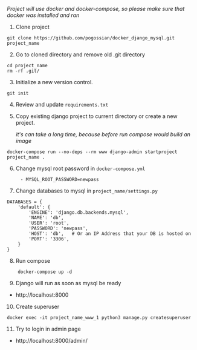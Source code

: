 *Project will use docker and docker-compose, so please make sure that docker was installed and ran*

1) Clone project 

```
git clone https://github.com/pogossian/docker_django_mysql.git project_name
```

2) Go to cloned directory and remove old .git directory

```
cd project_name
rm -rf .git/
```

3) Initialize a new version control.

```
git init
```

4) Review and update `requirements.txt`


5) Copy existing django project to current directory or create a new project.

     *it's can take a long time, because before run compose would build an image*

```
docker-compose run --no-deps --rm www django-admin startproject project_name .
```

6) Change mysql root password in `docker-compose.yml`

```
     - MYSQL_ROOT_PASSWORD=newpass
```

7) Change databases to mysql in `project_name/settings.py`

```
DATABASES = {
    'default': {
        'ENGINE': 'django.db.backends.mysql',
        'NAME': 'db',
        'USER': 'root',
        'PASSWORD': 'newpass',
        'HOST': 'db',   # Or an IP Address that your DB is hosted on
        'PORT': '3306',
    }
}
```

8) Run compose 

```
    docker-compose up -d
```

9) Django will run as soon as mysql be ready
* http://localhost:8000


10) Create superuser

```
docker exec -it project_name_www_1 python3 manage.py createsuperuser
```

11) Try to login in admin page
* http://localhost:8000/admin/

